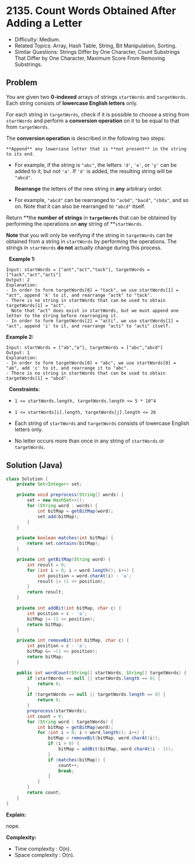 # 2135. Count Words Obtained After Adding a Letter

- Difficulty: Medium.
- Related Topics: Array, Hash Table, String, Bit Manipulation, Sorting.
- Similar Questions: Strings Differ by One Character, Count Substrings That Differ by One Character, Maximum Score From Removing Substrings.

## Problem

You are given two **0-indexed** arrays of strings ```startWords``` and ```targetWords```. Each string consists of **lowercase English letters** only.

For each string in ```targetWords```, check if it is possible to choose a string from ```startWords``` and perform a **conversion operation** on it to be equal to that from ```targetWords```.

The **conversion operation** is described in the following two steps:


	**Append** any lowercase letter that is **not present** in the string to its end.

	
		
- For example, if the string is ```"abc"```, the letters ```'d'```, ```'e'```, or ```'y'``` can be added to it, but not ```'a'```. If ```'d'``` is added, the resulting string will be ```"abcd"```.
	
	
	**Rearrange** the letters of the new string in **any** arbitrary order.
	
		
- For example, ```"abcd"``` can be rearranged to ```"acbd"```, ```"bacd"```, ```"cbda"```, and so on. Note that it can also be rearranged to ```"abcd"``` itself.
	
	


Return **the **number of strings** in **```targetWords```** that can be obtained by performing the operations on **any** string of **```startWords```.

**Note** that you will only be verifying if the string in ```targetWords``` can be obtained from a string in ```startWords``` by performing the operations. The strings in ```startWords``` **do not** actually change during this process.

 
**Example 1:**

```
Input: startWords = ["ant","act","tack"], targetWords = ["tack","act","acti"]
Output: 2
Explanation:
- In order to form targetWords[0] = "tack", we use startWords[1] = "act", append 'k' to it, and rearrange "actk" to "tack".
- There is no string in startWords that can be used to obtain targetWords[1] = "act".
  Note that "act" does exist in startWords, but we must append one letter to the string before rearranging it.
- In order to form targetWords[2] = "acti", we use startWords[1] = "act", append 'i' to it, and rearrange "acti" to "acti" itself.
```

**Example 2:**

```
Input: startWords = ["ab","a"], targetWords = ["abc","abcd"]
Output: 1
Explanation:
- In order to form targetWords[0] = "abc", we use startWords[0] = "ab", add 'c' to it, and rearrange it to "abc".
- There is no string in startWords that can be used to obtain targetWords[1] = "abcd".
```

 
**Constraints:**


	
- ```1 <= startWords.length, targetWords.length <= 5 * 10^4```
	
- ```1 <= startWords[i].length, targetWords[j].length <= 26```
	
- Each string of ```startWords``` and ```targetWords``` consists of lowercase English letters only.
	
- No letter occurs more than once in any string of ```startWords``` or ```targetWords```.



## Solution (Java)

```java
class Solution {
    private Set<Integer> set;

    private void preprocess(String[] words) {
        set = new HashSet<>();
        for (String word : words) {
            int bitMap = getBitMap(word);
            set.add(bitMap);
        }
    }

    private boolean matches(int bitMap) {
        return set.contains(bitMap);
    }

    private int getBitMap(String word) {
        int result = 0;
        for (int i = 0; i < word.length(); i++) {
            int position = word.charAt(i) - 'a';
            result |= (1 << position);
        }
        return result;
    }

    private int addBit(int bitMap, char c) {
        int position = c - 'a';
        bitMap |= (1 << position);
        return bitMap;
    }

    private int removeBit(int bitMap, char c) {
        int position = c - 'a';
        bitMap &= ~(1 << position);
        return bitMap;
    }

    public int wordCount(String[] startWords, String[] targetWords) {
        if (startWords == null || startWords.length == 0) {
            return 0;
        }
        if (targetWords == null || targetWords.length == 0) {
            return 0;
        }
        preprocess(startWords);
        int count = 0;
        for (String word : targetWords) {
            int bitMap = getBitMap(word);
            for (int i = 0; i < word.length(); i++) {
                bitMap = removeBit(bitMap, word.charAt(i));
                if (i > 0) {
                    bitMap = addBit(bitMap, word.charAt(i - 1));
                }
                if (matches(bitMap)) {
                    count++;
                    break;
                }
            }
        }
        return count;
    }
}
```

**Explain:**

nope.

**Complexity:**

* Time complexity : O(n).
* Space complexity : O(n).
